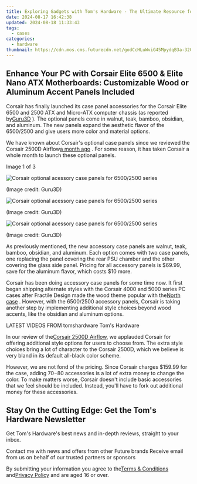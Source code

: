 ```yaml
---
title: Exploring Gadgets with Tom's Hardware - The Ultimate Resource for Tech Enthusiasts
date: 2024-08-17 16:42:38
updated: 2024-08-18 11:33:43
tags:
  - cases
categories:
  - hardware
thumbnail: https://cdn.mos.cms.futurecdn.net/godCcHLuWviG45MpydqB3a-320-80.jpg
---
```


## Enhance Your PC with Corsair Elite 6500 & Elite Nano ATX Motherboards: Customizable Wood or Aluminum Accent Panels Included

Corsair has finally launched its case panel accessories for the Corsair Elite 6500 and 2500 ATX and Micro-ATX computer chassis (as reported by[Guru3D](https://www.guru3d.com/story/corsair-makes-its-eight-new-pc-interchangeable-case-panels-for-elite-6500-2500-series-available/) ). The optional panels come in walnut, teak, bamboo, obsidian, and aluminum. The new panels expand the aesthetic flavor of the 6500/2500 and give users more color and material options.

 We have known about Corsair's optional case panels since we reviewed the Corsair 2500D Airflow[a month ago](https://tools.techidaily.com) . For some reason, it has taken Corsair a whole month to launch these optional panels.

 Image 1 of 3

![Corsair optional acessory case panels for 6500/2500 series](https://vanilla.futurecdn.net/cyclingnews/media/img/missing-image.svg)

 (Image credit: Guru3D)

![Corsair optional acessory case panels for 6500/2500 series](https://vanilla.futurecdn.net/cyclingnews/media/img/missing-image.svg)

 (Image credit: Guru3D)

![Corsair optional acessory case panels for 6500/2500 series](https://vanilla.futurecdn.net/cyclingnews/media/img/missing-image.svg)

 (Image credit: Guru3D)

 As previously mentioned, the new accessory case panels are walnut, teak, bamboo, obsidian, and aluminum. Each option comes with two case panels, one replacing the panel covering the rear PSU chamber and the other covering the glass side panel. Pricing for all accessory panels is $69.99, save for the aluminum flavor, which costs $10 more.

 Corsair has been doing accessory case panels for some time now. It first began shipping alternate styles with the Corsair 4000 and 5000 series PC cases after Fractile Design made the wood theme popular with the[North case](https://tools.techidaily.com) . However, with the 6500/2500 accessory panels, Corsair is taking another step by implementing additional style choices beyond wood accents, like the obsidian and aluminum options.

 LATEST VIDEOS FROM tomshardware Tom's Hardware

 In our review of the[Corsair 2500D Airflow,](https://tools.techidaily.com) we applauded Corsair for offering additional style options for users to choose from. The extra style choices bring a lot of character to the Corsair 2500D, which we believe is very bland in its default all-black color scheme.

 However, we are not fond of the pricing. Since Corsair charges $159.99 for the case, adding $70-$80 accessories is a lot of extra money to change the color. To make matters worse, Corsair doesn't include basic accessories that we feel should be included. Instead, you'll have to fork out additional money for these accessories.

## Stay On the Cutting Edge: Get the Tom's Hardware Newsletter

 Get Tom's Hardware's best news and in-depth reviews, straight to your inbox.

 Contact me with news and offers from other Future brands  Receive email from us on behalf of our trusted partners or sponsors

 By submitting your information you agree to the[Terms & Conditions](https://futureplc.com/terms-conditions/) and[Privacy Policy](https://futureplc.com/privacy-policy/) and are aged 16 or over.

<ins class="adsbygoogle"
     style="display:block"
     data-ad-format="autorelaxed"
     data-ad-client="ca-pub-7571918770474297"
     data-ad-slot="1223367746"></ins>



<ins class="adsbygoogle"
     style="display:block"
     data-ad-client="ca-pub-7571918770474297"
     data-ad-slot="8358498916"
     data-ad-format="auto"
     data-full-width-responsive="true"></ins>
